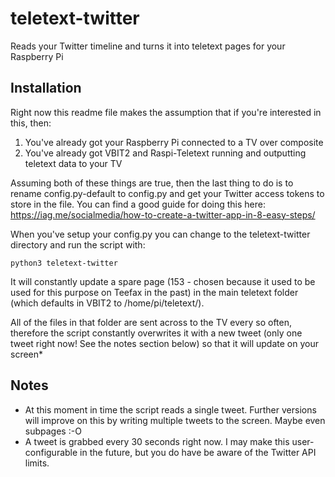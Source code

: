 # teletext-twitter
Reads your Twitter timeline and turns it into teletext pages for your Raspberry Pi

## Installation
Right now this readme file makes the assumption that if you're interested in this, then:

1) You've already got your Raspberry Pi connected to a TV over composite
2) You've already got VBIT2 and Raspi-Teletext running and outputting teletext data to your TV

Assuming both of these things are true, then the last thing to do is to rename config.py-default to config.py and get your Twitter access tokens to store in the file. You can find a good guide for doing this here: https://iag.me/socialmedia/how-to-create-a-twitter-app-in-8-easy-steps/

When you've setup your config.py you can change to the teletext-twitter directory and run the script with:

`python3 teletext-twitter`

It will constantly update a spare page (153 - chosen because it used to be used for this purpose on Teefax in the past) in the main teletext folder (which defaults in VBIT2 to /home/pi/teletext/).

All of the files in that folder are sent across to the TV every so often, therefore the script constantly overwrites it with a new tweet (only one tweet right now! See the notes section below) so that it will update on your screen*

## Notes
* At this moment in time the script reads a single tweet. Further versions will improve on this by writing multiple tweets to the screen. Maybe even subpages :-O
* A tweet is grabbed every 30 seconds right now. I may make this user-configurable in the future, but you do have be aware of the Twitter API limits.
